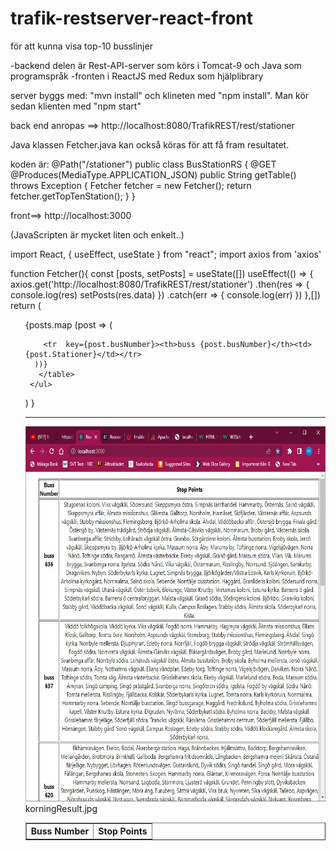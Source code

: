 # trafik-restserver-react-front
för att kunna visa top-10 busslinjer 

-backend delen är Rest-API-server som körs i Tomcat-9 och Java som programspråk
-fronten i ReactJS med Redux som hjälplibrary

server byggs med:
   "mvn install"
och klineten med 
  "npm install". 
Man kör sedan klienten med "npm start"

back end anropas ==>  http://localhost:8080/TrafikREST/rest/stationer

Java klassen Fetcher.java kan också köras för att få fram resultatet.

koden är:
@Path("/stationer")
public class BusStationRS {
	@GET
	@Produces(MediaType.APPLICATION_JSON)
	public String getTable() throws Exception {
		Fetcher fetcher = new Fetcher();
		return fetcher.getTopTenStation();
	}
}



front==>  http://localhost:3000



 (JavaScripten är mycket liten och enkelt..)


import React, { useEffect, useState } from "react";
import axios from 'axios'

function Fetcher(){
   const [posts, setPosts] = useState([])
  useEffect(() => {
     axios.get('http://localhost:8080/TrafikREST/rest/stationer')
     .then(res => {
     console.log(res)
     setPosts(res.data)
     })
     .catch(err => {
     console.log(err)
    })
 },[])
 return (
  <div>
     <ul>
	 <table border="1"><tr><th>Buss Number</th><th>Stop Points</th></tr>
      {posts.map (post => (
       
		<tr  key={post.busNumber}><th>buss {post.busNumber}</th><td>{post.Stationer}</td></tr>
      ))}
	   </table>
     </ul>
   </div>
  )
}

----------
<img src="korningResult.jpg" alt="Girl in a jacket" width="500" height="600">
 korningResult.jpg
